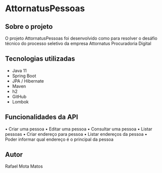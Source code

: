 # AttornatusPessoas

## Sobre o projeto

O projeto AttornatusPessoas foi desenvolvido como para resolver o desáfio técnico do processo seletivo da empresa Attornatus Procuradoria Digital

## Tecnologias utilizadas
- Java 11
- Spring Boot
- JPA / Hibernate
- Maven
- h2
- GitHub
- Lombok

## Funcionalidades da API
•	Criar uma pessoa
•	Editar uma pessoa
•	Consultar uma pessoa
•	Listar pessoas
•	Criar endereço para pessoa
•	Listar endereços da pessoa
•	Poder informar qual endereço é o principal da pessoa  


## Autor

Rafael Mota Matos
